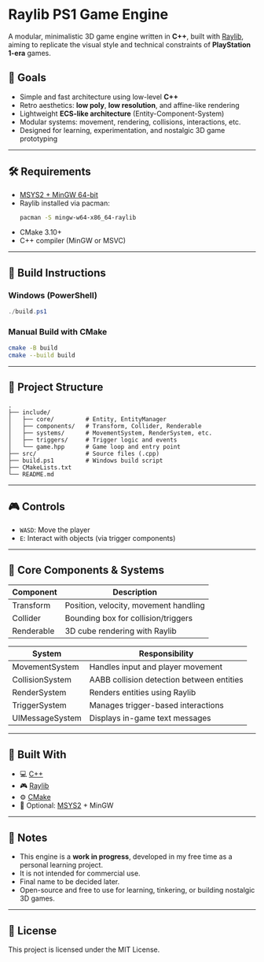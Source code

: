 # Raylib PS1 Game Engine

A modular, minimalistic 3D game engine written in **C++**, built with [Raylib](https://www.raylib.com/), aiming to replicate the visual style and technical constraints of **PlayStation 1-era** games.

## 🎯 Goals

- Simple and fast architecture using low-level **C++**
- Retro aesthetics: **low poly**, **low resolution**, and affine-like rendering
- Lightweight **ECS-like architecture** (Entity-Component-System)
- Modular systems: movement, rendering, collisions, interactions, etc.
- Designed for learning, experimentation, and nostalgic 3D game prototyping

---

## 🛠 Requirements

- [MSYS2 + MinGW 64-bit](https://www.msys2.org/)
- Raylib installed via pacman:
  ```bash
  pacman -S mingw-w64-x86_64-raylib
  ```
- CMake 3.10+
- C++ compiler (MinGW or MSVC)

---

## 🔧 Build Instructions

### Windows (PowerShell)

```powershell
./build.ps1
```

### Manual Build with CMake

```bash
cmake -B build
cmake --build build
```

---

## 📁 Project Structure

```
.
├── include/
│   ├── core/         # Entity, EntityManager
│   ├── components/   # Transform, Collider, Renderable
│   ├── systems/      # MovementSystem, RenderSystem, etc.
│   ├── triggers/     # Trigger logic and events
│   └── game.hpp      # Game loop and entry point
├── src/              # Source files (.cpp)
├── build.ps1         # Windows build script
├── CMakeLists.txt
└── README.md
```

---

## 🎮 Controls

- `WASD`: Move the player
- `E`: Interact with objects (via trigger components)

---

## 🧩 Core Components & Systems

| Component   | Description                           |
|-------------|---------------------------------------|
| Transform   | Position, velocity, movement handling |
| Collider    | Bounding box for collision/triggers   |
| Renderable  | 3D cube rendering with Raylib         |

| System          | Responsibility                            |
|-----------------|--------------------------------------------|
| MovementSystem  | Handles input and player movement          |
| CollisionSystem | AABB collision detection between entities  |
| RenderSystem    | Renders entities using Raylib              |
| TriggerSystem   | Manages trigger-based interactions         |
| UIMessageSystem | Displays in-game text messages             |

---

## 🚀 Built With

- 💻 [C++](https://en.wikipedia.org/wiki/C%2B%2B)
- 🎮 [Raylib](https://www.raylib.com/)
- ⚙️ [CMake](https://cmake.org/)
- 🧰 Optional: [MSYS2](https://www.msys2.org/) + MinGW

---

## 📌 Notes

- This engine is a **work in progress**, developed in my free time as a personal learning project.
- It is not intended for commercial use.
- Final name to be decided later.
- Open-source and free to use for learning, tinkering, or building nostalgic 3D games.

---

## 📜 License

This project is licensed under the MIT License.
